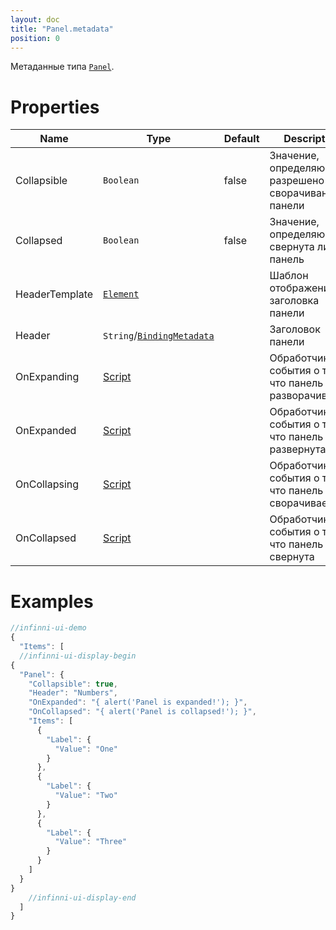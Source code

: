 ```yaml
---
layout: doc
title: "Panel.metadata"
position: 0
---
```


Метаданные типа [`Panel`](../).

# Properties

|Name|Type|Default|Description|
|----|----|-------|-----------|
|Collapsible|`Boolean`|false|Значение, определяющее, разрешено ли сворачивание панели|
|Collapsed|`Boolean`|false|Значение, определяющее, свернута ли панель|
|HeaderTemplate|[`Element`](../../../Core/Elements/Element/)| |Шаблон отображения заголовка панели|
|Header|`String`/[`BindingMetadata`](../../../Core/DataBinding/DataBinding.metadata/)| |Заголовок панели|
|OnExpanding|[Script](../../../Core/Script/)| |Обработчик события о том, что панель разворачивается|
|OnExpanded|[Script](../../../Core/Script/)| |Обработчик события о том, что панель была развернута|
|OnCollapsing|[Script](../../../Core/Script/)| |Обработчик события о том, что панель сворачивается|
|OnCollapsed|[Script](../../../Core/Script/)| |Обработчик события о том, что панель была свернута|

# Examples

```js
//infinni-ui-demo
{
  "Items": [
  //infinni-ui-display-begin
{
  "Panel": {
    "Collapsible": true,
    "Header": "Numbers",
    "OnExpanded": "{ alert('Panel is expanded!'); }",
    "OnCollapsed": "{ alert('Panel is collapsed!'); }",
    "Items": [
      {
        "Label": {
          "Value": "One"
        }
      },
      {
        "Label": {
          "Value": "Two"
        }
      },
      {
        "Label": {
          "Value": "Three"
        }
      }
    ]
  }
}
    //infinni-ui-display-end
  ]
}
```
